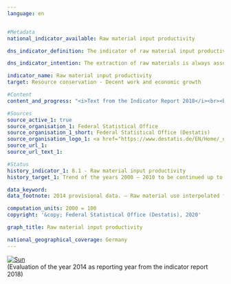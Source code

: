 ```yaml
---                   
language: en                   


#Metadata                   
national_indicator_available: Raw material input productivity                   

dns_indicator_definition: The indicator of raw material input productivity compares the value of all goods provided for final use (in euros, price-adjusted) relative to the mass of the raw materials used domestically and abroad for their production (in tonnes). Final use covers domestic consumption and domestic investments as well as exports. The denominator of the indicator takes into account abiotic and biotic raw materials from the environment as well as plant materials produced by farming and forestry.                   

dns_indicator_intention: The extraction of raw materials is always associated with impairments to the natural environment. Due to the growing demand for raw materials, worldwide raw material deposits are increasingly being developed in areas that are particularly sensitive to human influences. For this reason, the Federal Government set the goal of continuing to increase raw material input productivity already in 2016 in the German Resource Efficiency Programme (ProgRess) II. From 2000 to 2010, raw material input productivity was already increasing by an annual average of around 1.6&nbsp;%. This positive trend should be continued up to 2030.                   

indicator_name: Raw material input productivity                   
target: Resource conservation - Decent work and economic growth                   

#Content                    
content_and_progress: "<i>Text from the Indicator Report 2018</i><br><br>To calculate this indicator, it is necessary to determine the mass of all raw materials required to produce the imports. The calculation of this variable, referred to as imports in raw material equivalents, is based on a complex model that employs data from various official and unofficial sources.<br><br>Due to the monetary and physical inclusion of imports, the indicator takes into account the value added and raw material use across the entire production chain both inside and outside of Germany. In this way, the economic interdependence with foreign countries is also taken into account comprehensively. The raw material use mapped in the indicator covers not only domestic final use but also exports. It should therefore not be confused with a resource footprint for Germany.<br><br>The indicator includes not only the raw materials that were considered to be non-renewable, that is, mineral raw materials and fossile fuels, but also plant-based products from farming and forestry activities. This means that double counting occurs to a limited degree. For example, both the mass of an agricultural product at harvest time as well as that of the mineral fertiliser used to produce it are recorded.<br><br>Based on preliminary results, the value of the indicator increased by 26&nbsp;% from 2000 to 2014. This increase results in particular from the growth of the numerator: the value of the final use (domestic consumption and domestic investments as well as exports) increased by 31&nbsp;% during the reference period. The removal of domestic raw materials fell moderately between 2000 and 2014; at the same time, however, the mass of imports in raw material equivalents increased, causing a slight increase of 4&nbsp;% in the indicator’s denominator.<br><br>Domestically extracted raw materials as well as imports are also being exported (again) to an increasing degree. Consequently, the indicator’s denominator does not point to increased global raw material extraction for consumption and investment in Germany, but reflects generally more intensive links between the German economy and the outside world.<br><br>The year 2009 should be considered an outlier due to the exceptional economic situation in the European financial market and economic crisis . The values for the years 2010 to 2014 continued the path of development that prevailed up to 2008. From 2013 to 2014, the value of the indicator grew by 3&nbsp;% and thus followed the positive trend from the preceding years."                   

#Sources
source_active_1: true                           
source_organisation_1: Federal Statistical Office                           
source_organisation_1_short: Federal Statistical Office (Destatis)                           
source_organisation_logo_1: <a href="https://www.destatis.de/EN/Home/_node.html"><img src="https://g205sdgs.github.io/sdg-indicators/public/LogosEn/destatis.png" alt="Logo Federal Statistical Office (Destatis)" title="Click here to visit the homepage of the organization" /></a>                           
source_url_1:                            
source_url_text_1:                            

#Status                   
history_indicator_1: 8.1 - Raw material input productivity                   
history_target_1: Trend of the years 2000 – 2010 to be continued up to 2030 

data_keyword:                    
data_footnote: 2014 provisional data. – Raw material use interpolated from 2001 to 2007                   

computation_units: 2000 = 100                   
copyright: '&copy; Federal Statistical Office (Destatis), 2020'                   

graph_title: Raw material input productivity                   

national_geographical_coverage: Germany                   
---
```

<div>                           
  <div class="my-header">                           
    <a href="https://sustainabledevelopment-deutschland.github.io/en/status/"><img src="https://g205sdgs.github.io/sdg-indicators/public/Wettersymbole/Sonne.png" title="If the trend continues, the target value will be met or the difference between the target value and the current value will be less than 5&nbsp;%" alt="Sun" />                           
    </a>                           
  </div>
  <div class="my-header-note">
    <span>(Evaluation of the year 2014 as reporting year from the indicator report 2018)</span>
  </div>                           
</div>
